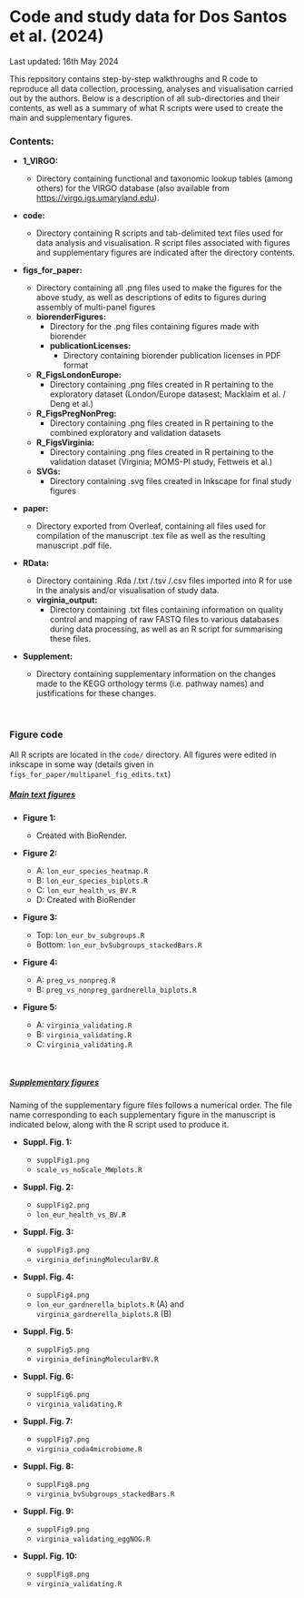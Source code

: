 # Code and study data for Dos Santos et al. (2024) 

Last updated: 16th May 2024

This repository contains step-by-step walkthroughs and R code to reproduce all data collection, processing, analyses and visualisation carried out by the authors. Below is a description of all sub-directories and their contents, as well as a summary of what R scripts were used to create the main and supplementary figures.

### Contents:
- **1_VIRGO:**
  - Directory containing functional and taxonomic lookup tables (among others) for the VIRGO database (also available from https://virgo.igs.umaryland.edu).

- **code:**
  - Directory containing R scripts and tab-delimited text files used for data analysis and visualisation. R script files associated with figures and supplementary figures are indicated after the directory contents.

- **figs_for_paper:**
	- Directory containing all .png files used to make the figures for the above study, as well as descriptions of edits to figures during assembly of multi-panel figures
	- **biorenderFigures:**
		- Directory for the .png files containing figures made with biorender
		- **publicationLicenses:**
			- Directory containing biorender publication licenses in PDF format
	- **R_FigsLondonEurope:**
		- Directory containing .png files created in R pertaining to the exploratory dataset (London/Europe datasest; Macklaim et al. / Deng et al.)
	- **R_FigsPregNonPreg:**
		- Directory containing .png files created in R pertaining to the combined exploratory and validation datasets
	- **R_FigsVirginia:**
		- Directory containing .png files created in R pertaining to the validation dataset (Virginia; MOMS-PI study, Fettweis et al.)
	- **SVGs:**
		- Directory containing .svg files created in Inkscape for final study figures

- **paper:**
	- Directory exported from Overleaf, containing all files used for compilation of the manuscript .tex file as well as the resulting manuscript .pdf file.

- **RData:**
	- Directory containing .Rda /.txt /.tsv /.csv files imported into R for use in the analysis and/or visualisation of study data.
	- **virginia_output:**
		- Directory containing .txt files containing information on quality control and mapping of raw FASTQ files to various databases during data processing, as well as an R script for summarising these files.

- **Supplement:**
	- Directory containing supplementary information on the changes made to the KEGG orthology terms (i.e. pathway names) and justifications for these changes.

<br>

### Figure code
All R scripts are located in the `code/` directory. All figures were edited in inkscape in some way (details given in `figs_for_paper/multipanel_fig_edits.txt`)

##### <u>Main text figures</u>

- **Figure 1:**
  - Created with BioRender.

- **Figure 2:**
  - A: `lon_eur_species_heatmap.R`
  - B: `lon_eur_species_biplots.R`
  - C: `lon_eur_health_vs_BV.R`
  - D: Created with BioRender

- **Figure 3:**
  - Top: `lon_eur_bv_subgroups.R`
  - Bottom: `lon_eur_bvSubgroups_stackedBars.R`
  
- **Figure 4:**
  - A: `preg_vs_nonpreg.R`
  - B: `preg_vs_nonpreg_gardnerella_biplots.R`

- **Figure 5:**
  - A: `virginia_validating.R`
  - B: `virginia_validating.R`
  - C: `virginia_validating.R`

<br>

##### <u>Supplementary figures</u>
Naming of the supplementary figure files follows a numerical order. The file name corresponding to each supplementary figure in the manuscript is indicated below, along with the R script used to produce it.

- **Suppl. Fig. 1:**
  - `supplFig1.png`
  - `scale_vs_noScale_MWplots.R`

- **Suppl. Fig. 2:**
  - `supplFig2.png`
  - `lon_eur_health_vs_BV.R`

- **Suppl. Fig. 3:**
  - `supplFig3.png`
  - `virginia_definingMolecularBV.R`

- **Suppl. Fig. 4:**
  - `supplFig4.png`
  - `lon_eur_gardnerella_biplots.R` (A) and `virginia_gardnerella_biplots.R` (B)

- **Suppl. Fig. 5:**
  - `supplFig5.png`
  - `virginia_definingMolecularBV.R`

- **Suppl. Fig. 6:**
  - `supplFig6.png`
  - `virginia_validating.R`

- **Suppl. Fig. 7:**
  - `supplFig7.png`
  - `virginia_coda4microbiome.R`

- **Suppl. Fig. 8:**
  - `supplFig8.png`
  - `virginia_bvSubgroups_stackedBars.R`

- **Suppl. Fig. 9:**
  - `supplFig9.png`
  - `virginia_validating_eggNOG.R`


- **Suppl. Fig. 10:**
  - `supplFig8.png`
  - `virginia_validating.R`
